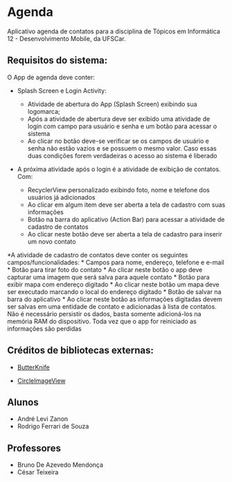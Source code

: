 # Agenda
Aplicativo agenda de contatos para a disciplina de Tópicos em Informática 12 - Desenvolvimento Mobile, da UFSCar.

## Requisitos do sistema:
O App de agenda deve conter:


* Splash Screen e Login Activity:
    * Atividade de abertura do App (Splash Screen) exibindo sua logomarca;
    * Após a atividade de abertura deve ser exibido uma atividade de login com campo para usuário e senha e um botão para acessar o sistema
    * Ao clicar no botão deve-se verificar se os campos de usuário e senha não estão vazios e se possuem o mesmo valor. Caso essas duas condições forem verdadeiras o acesso ao sistema é liberado
    
* A próxima atividade após o login é a atividade de exibição de contatos. Com:
    * RecyclerView personalizado exibindo foto, nome e telefone dos usuários já adicionados
    * Ao clicar em algum item deve ser aberta a tela de cadastro com suas informações
    * Botão na barra do aplicativo (Action Bar) para acessar a atividade de cadastro de contatos
    * Ao clicar neste botão deve ser aberta a tela de cadastro para inserir um novo contato
    
*A atividade de cadastro de contatos deve conter os seguintes campos/funcionalidades:
    * Campos para nome, endereço, telefone e e-mail
    * Botão para tirar foto do contato
    * Ao clicar neste botão o app deve capturar uma imagem que será salva para aquele contato
    * Botão para exibir mapa com endereço digitado
    * Ao clicar neste botão um mapa deve ser executado marcando o local do endereço digitado
    * Botão de salvar na barra do aplicativo
    * Ao clicar neste botão as informações digitadas devem ser salvas em uma entidade de contato e adicionadas à lista de contatos. Não é necessário persistir os dados, basta somente adicioná-los na memória RAM do dispositivo. Toda vez que o app for reiniciado as informações são perdidas

## Créditos de bibliotecas externas:
* [ButterKnife](https://github.com/JakeWharton/butterknife)

* [CircleImageView](https://github.com/hdodenhof/CircleImageView)

## Alunos
* André Levi Zanon
* Rodrigo Ferrari de Souza

## Professores 
* Bruno De Azevedo Mendonça
* César Teixeira
